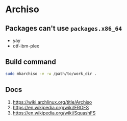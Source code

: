 # Archiso

## Packages can't use `packages.x86_64`

- yay
- otf-ibm-plex

## Build command

```sh
sudo mkarchiso -v -w /path/to/work_dir .
```

## Docs

1. https://wiki.archlinux.org/title/Archiso
2. https://en.wikipedia.org/wiki/EROFS
3. https://en.wikipedia.org/wiki/SquashFS
